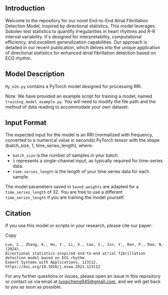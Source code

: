 ## Introduction

Welcome to the repository for our novel End-to-End Atrial Fibrillation Detection Model, inspired by directional statistics. This model leverages Sobolev test statistics to quantify irregularities in heart rhythms and R-R interval variability. It's designed for interpretability, computational efficiency, and excellent generalization capabilities. Our approach is detailed in our recent publication, which delves into the unique application of directional statistics for enhanced atrial fibrillation detection based on ECG rhythm.

## Model Description

`My_e2e.py` contains a PyTorch model designed for processing RRI.

Note: We have provided an example script for training a model, named `training_model_example.py`. You will need to modify the file path and the method of data reading to accommodate your own dataset.

## Input Format

The expected input for the model is an RRI (normalized with frequency, converted to a numerical value in seconds) PyTorch tensor with the shape (batch_size, 1, time_series_length), where:

- `batch_size` is the number of samples in your batch.
- `1` represents a single-channel input, as typically required for time-series data.
- `time_series_length` is the length of your time series data for each sample.

The model parameters saved in `Saved_weights` are adapted for a `time_series_length` of 32. You are free to use a different `time_series_length` if you are training the model yourself.



## Citation

If you use this model or scripts in your research, please cite our paper:

Copy

```
Luo, C., Zhang, K., Hu, Y., Li, X., Cao, S., Jin, Y., Ren, P., Rao, N. (2024). 
Directional statistics-inspired end-to-end atrial fibrillation detection model based on ECG rhythm. 
Expert Systems with Applications, 123112. https://doi.org/10.1016/j.eswa.2023.123112
```

For any further questions or issues, please open an issue in this repository or contact us via email at [luosicheng945@gmail.com](mailto:luosicheng945@gmail.com), and we will get back to you as soon as possible.
